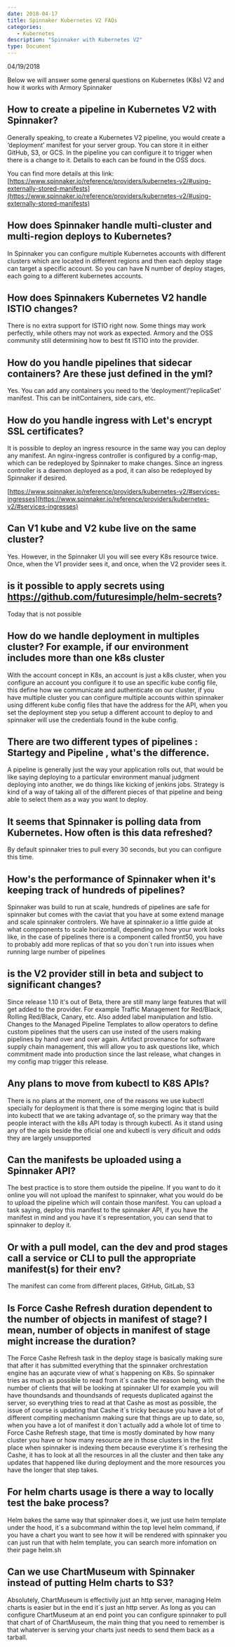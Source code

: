 ```yaml
---
date: 2018-04-17
title: Spinnaker Kubernetes V2 FAQs
categories:
   - Kubernetes
description: "Spinnaker with Kubernetes V2"
type: Document
---
```

04/19/2018

Below we will answer some general questions on Kubernetes (K8s) V2 and how it works with Armory Spinnaker

## How to create a pipeline in Kubernetes V2 with Spinnaker?
Generally speaking, to create a Kubernetes V2 pipeline, you would create a ‘deployment’ manifest for your server group. You can store it in either GitHub, S3, or GCS. In the pipeline you can configure it to trigger when there is a change to it. Details to each can be found in the OSS docs.

You can find more details at this link:
[https://www.spinnaker.io/reference/providers/kubernetes-v2/#using-externally-stored-manifests](https://www.spinnaker.io/reference/providers/kubernetes-v2/#using-externally-stored-manifests)


## How does Spinnaker handle multi-cluster and multi-region deploys to Kubernetes?
In Spinnaker you can configure multiple Kubernetes accounts with different clusters which are located in different regions and then each deploy stage can target a specific account. So you can have N number of deploy stages, each going to a different kubernetes accounts.


## How does Spinnakers Kubernetes V2 handle ISTIO changes?
There is no extra support for ISTIO right now. Some things may work perfectly, while others may not work as expected. Armory and the OSS community still determining how to best fit ISTIO into the provider.

## How do you handle pipelines that sidecar containers? Are these just defined in the yml?
Yes. You can add any containers you need to the ‘deployment’/’replicaSet’ manifest. This can be initContainers, side cars, etc.

## How do you handle ingress with Let's encrypt SSL certificates?
It is possible to deploy an ingress resource in the same way you can deploy any manifest. An nginx-ingress controller is configured by a config-map, which can be redeployed by Spinnaker to make changes. Since an ingress controller is a daemon deployed as a pod, it can also be redeployed by Spinnaker if desired.

[https://www.spinnaker.io/reference/providers/kubernetes-v2/#services-ingresses](https://www.spinnaker.io/reference/providers/kubernetes-v2/#services-ingresses)

## Can V1 kube and V2 kube live on the same cluster?
Yes. However, in the Spinnaker UI you will see every K8s resource twice. Once, when the V1 provider sees it, and once, when the V2 provider sees it.

## is it possible to apply secrets using https://github.com/futuresimple/helm-secrets?
Today that is not possible

## How do we handle deployment in multiples cluster? For example, if our environment includes more than one k8s cluster
With the account concept in K8s, an account is just a k8s cluster, when you configure an account you configure it to use an specific kube config file, this define how we communicate and authenticate on our cluster, if you have multiple cluster you can configure multiple accounts within spinnaker using different kube config files that have the address for the API, when you set the deployment step you setup a different account to deploy to and spinnaker will use the credentials found in the kube config.

## There are two different types of pipelines : Startegy and Pipeline , what's the difference.
A pipeline is generally just the way your application rolls out, that would be like saying deploying to a particular environment manual judgment deploying into another, we do things like kicking of jenkins jobs. Strategy is kind of a way of taking all of the different pieces of that pipeline and being able to select them as a way you want to deploy. 

## It seems that Spinnaker is polling data from Kubernetes. How often is this data refreshed?
By default spinnaker tries to pull every 30 seconds, but you can configure this time.

## How's the performance of Spinnaker when it's keeping track of hundreds of pipelines?
Spinnaker was build to run at scale, hundreds of pipelines are safe for spinnaker but comes with the caviat that you have at some extend manage and scale spinnaker controlers. We have at spinnaker.io a little guide at what compponents to scale horizontall, depending on how your work looks like, in the case of pipelines there is a component called front50, you have to probably add more replicas of that so you don´t run into issues when running large number of pipelines

## is the V2 provider still in beta and subject to significant changes?
Since release 1.10 it's out of Beta, there are still many large features that will get added to the provider. For example Traffic Management for Red/Black, Rolling Red/Black, Canary, etc. Also added label manipulation and Istio.
Changes to the Managed Pipeline Templates to allow operators to define custom pipelines that the users can use insted of the users making pipelines by hand over and over again.
Artifact provenance for software supply chain management, this will allow you to ask questions like, which commitment made into production since the last release, what changes in my config map trigger this release.

## Any plans to move from kubectl to K8S APIs?
There is no plans at the moment, one of the reasons we use kubectl specially for deployment is that there is some merging loginc that is build into kubectl that we are taking advantage of, so the primary way that the people interact with the k8s API today is through kubectl.
As it stand using any of the apis beside the oficial one and kubectl is very dificult and odds they are largely unsupported

## Can the manifests be uploaded using a Spinnaker API?
The best practice is to store them outside the pipeline. If you want to do it online you will not upload the manifest to spinnaker, what you would do be to upload the pipeline which will contain those manifest. You can upload a task saying, deploy this manifest to the spinnaker API, if you have the manifest in mind and you have it´s representation, you can send that to spinnaker to deploy it.

## Or with a pull model, can the dev and prod stages call a service or CLI to pull the appropriate manifest(s) for their env?
The manifest can come from different places, GitHub, GitLab, S3

## Is Force Cashe Refresh duration dependent to the number of objects in manifest of stage? I mean, number of objects in manifest of stage might increase the duration?
The Force Cashe Refresh task in the deploy stage is basically making sure that after it has submitted everything that the spinnaker orchrestation engine has an aqcurate view of what´s happening on K8s. So spinnaker tries as much as possible to read from it´s cashe the reason being, with the number of clients that will be looking at spinnaker UI for example you will have thoundsands and thoundsands of requests duplicated against the server, so everything tries to read at that Cashe as most as possible, the issue of course is updating that Cashe it´s tricky because you have a lot of different compiting mechanismn making sure that things are up to date, so, when you have a lot of manifest it don´t actually add a whole lot of time to Force Cashe Refresh stage, that time is mostly dominated by how many cluster you have or how many resource are in those clusters in the first place when spinnaker is indexing them because everytime it´s rerhesing the Cashe, it has to look at all the resources in all the cluster and then take any updates that happened like during deployment and the more resources you have the longer that step takes.

## For helm charts usage is there a way to locally test the bake process?
Helm bakes the same way that spinnaker does it, we just use helm template under the hood, it´s a subcommand within the top level helm command, if you have a chart you want to see how it will be rendered with spinnaker you can just run that with helm template, you can search more infomation on their page helm.sh

## Can we use ChartMuseum with Spinnaker instead of putting Helm charts to S3?
Absolutely, ChartMuseum is effectivily just an http server, managing Helm charts is easier but in the end it´s just an http server. As long as you can configure ChartMuseum at an end point you can configure spinnaker to pull that chart of of ChartMuseum, the main thing that you need to remember is that whaterver is serving your charts just needs to send them back as a tarball.
